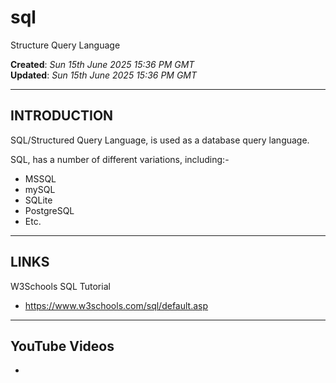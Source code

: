 # sql
Structure Query Language

**Created**: *Sun 15th June 2025 15:36 PM GMT*  
**Updated**: *Sun 15th June 2025 15:36 PM GMT*  

-----

## INTRODUCTION

SQL/Structured Query Language, is used as a database query language.

SQL, has a number of different variations, including:-

- MSSQL  
- mySQL  
- SQLite  
- PostgreSQL  
- Etc.
  
-----

## LINKS

W3Schools SQL Tutorial  
- https://www.w3schools.com/sql/default.asp
 
-----

## YouTube Videos

- 
